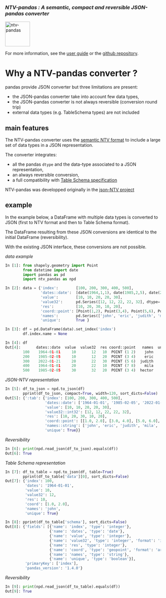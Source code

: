 ### *NTV-pandas : A semantic, compact and reversible JSON-pandas converter*    

<img src="https://loco-philippe.github.io/ES/ntv_pandas.png" alt="ntv-pandas" align="middle" style="height:80px;">

For more information, see the [user guide](https://loco-philippe.github.io/ntv-pandas/docs/user_guide.html) or the [github repository](https://github.com/loco-philippe/ntv-pandas).

# Why a NTV-pandas converter ?
pandas provide JSON converter but three limitations are present:
- the JSON-pandas converter take into account few data types,
- the JSON-pandas converter is not always reversible (conversion round trip)
- external data types (e.g. TableSchema types) are not included

## main features
The NTV-pandas converter uses the [semantic NTV format](https://loco-philippe.github.io/ES/JSON%20semantic%20format%20(JSON-NTV).htm) 
to include a large set of data types in a JSON representation.    
    
The converter integrates:
- all the pandas `dtype` and the data-type associated to a JSON representation,
- an always reversible conversion,
- a full compatibility with [Table Schema specification](http://dataprotocols.org/json-table-schema/#field-types-and-formats)

NTV-pandas was developped originally in the [json-NTV project](https://github.com/loco-philippe/NTV)

## example

In the example below, a DataFrame with multiple data types is converted to JSON (first to NTV format and then to Table Schema format).

The DataFrame resulting from these JSON conversions are identical to the initial DataFrame (reversibility).

With the existing JSON interface, these conversions are not possible.

*data example*
```python
In [1]: from shapely.geometry import Point
        from datetime import date
        import pandas as pd
        import ntv_pandas as npd

In [2]: data = {'index':        [100, 200, 300, 400, 500],
                'dates::date':  [date(1964,1,1), date(1985,2,5), date(2022,1,21), date(1964,1,1), date(1985,2,5)],
                'value':        [10, 10, 20, 20, 30],
                'value32':      pd.Series([12, 12, 22, 22, 32], dtype='int32'),
                'res':          [10, 20, 30, 10, 20],
                'coord::point': [Point(1,2), Point(3,4), Point(5,6), Point(7,8), Point(3,4)],
                'names':        pd.Series(['john', 'eric', 'judith', 'mila', 'hector'], dtype='string'),
                'unique':       True }

In [3]: df = pd.DataFrame(data).set_index('index')
        df.index.name = None

In [4]: df
Out[4]:       dates::date  value  value32  res coord::point   names  unique
        100    1964-01-01     10       12   10  POINT (1 2)    john    True
        200    1985-02-05     10       12   20  POINT (3 4)    eric    True
        300    2022-01-21     20       22   30  POINT (5 6)  judith    True
        400    1964-01-01     20       22   10  POINT (7 8)    mila    True
        500    1985-02-05     30       32   20  POINT (3 4)  hector    True
```

*JSON-NTV representation*

```python
In [5]: df_to_json = npd.to_json(df)
        pprint(df_to_json, compact=True, width=120, sort_dicts=False)
Out[5]: {':tab': {'index': [100, 200, 300, 400, 500],
                  'dates::date': ['1964-01-01', '1985-02-05', '2022-01-21', '1964-01-01', '1985-02-05'],
                  'value': [10, 10, 20, 20, 30],
                  'value32::int32': [12, 12, 22, 22, 32],
                  'res': [10, 20, 30, 10, 20],
                  'coord::point': [[1.0, 2.0], [3.0, 4.0], [5.0, 6.0], [7.0, 8.0], [3.0, 4.0]],
                  'names::string': ['john', 'eric', 'judith', 'mila', 'hector'],
                  'unique': True}}
```

*Reversibility*

```python
In [6]: print(npd.read_json(df_to_json).equals(df))
Out[6]: True
```

*Table Schema representation*

```python
In [7]: df_to_table = npd.to_json(df, table=True)
        pprint(df_to_table['data'][0], sort_dicts=False)
Out[7]: {'index': 100,
         'dates': '1964-01-01',
         'value': 10,
         'value32': 12,
         'res': 10,
         'coord': [1.0, 2.0],
         'names': 'john',
         'unique': True}

In [8]: pprint(df_to_table['schema'], sort_dicts=False)
Out[8]: {'fields': [{'name': 'index', 'type': 'integer'},
                    {'name': 'dates', 'type': 'date'},
                    {'name': 'value', 'type': 'integer'},
                    {'name': 'value32', 'type': 'integer', 'format': 'int32'},
                    {'name': 'res', 'type': 'integer'},
                    {'name': 'coord', 'type': 'geopoint', 'format': 'array'},
                    {'name': 'names', 'type': 'string'},
                    {'name': 'unique', 'type': 'boolean'}],
         'primaryKey': ['index'],
         'pandas_version': '1.4.0'}
```

*Reversibility*

```python
In [9]: print(npd.read_json(df_to_table).equals(df))
Out[9]: True
```
